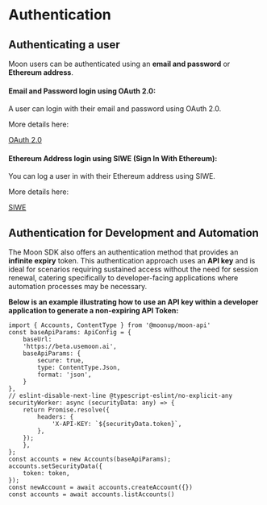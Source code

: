 # Authentication



## Authenticating a user

Moon users can be authenticated using an **email and password** or **Ethereum address**.

#### Email and Password login using OAuth 2.0:

A user can login with their email and password using OAuth 2.0.

More details here:

[OAuth 2.0](oauth-2-0-bb827a25ff8f4952abd36548961d97be.md)

#### Ethereum Address login using SIWE (Sign In With Ethereum):

You can log a user in with their Ethereum address using SIWE.

More details here:

[SIWE](siwe-d911f742cd684feca1f334c41c785602.md)

## **Authentication for Development and Automation**

The Moon SDK also offers an authentication method that provides an **infinite expiry** token. This authentication approach uses an **API key** and is ideal for scenarios requiring sustained access without the need for session renewal, catering specifically to developer-facing applications where automation processes may be necessary.

**Below is an example illustrating how to use an API key within a developer application to generate a non-expiring API Token:**

```tsx
import { Accounts, ContentType } from '@moonup/moon-api'
const baseApiParams: ApiConfig = {
    baseUrl:
    'https://beta.usemoon.ai',
    baseApiParams: {
        secure: true,
        type: ContentType.Json,
        format: 'json',
    }
},
// eslint-disable-next-line @typescript-eslint/no-explicit-any
securityWorker: async (securityData: any) => {
    return Promise.resolve({
        headers: {
            'X-API-KEY: `${securityData.token}`,
        },
    });
    },
};
const accounts = new Accounts(baseApiParams);
accounts.setSecurityData({
    token: token,
});
const newAccount = await accounts.createAccount({})
const accounts = await accounts.listAccounts()
```
